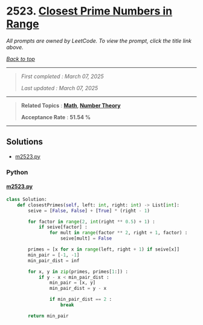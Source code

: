 # 2523. [Closest Prime Numbers in Range](<https://leetcode.com/problems/closest-prime-numbers-in-range>)

*All prompts are owned by LeetCode. To view the prompt, click the title link above.*

*[Back to top](<../README.md>)*

------

> *First completed : March 07, 2025*
>
> *Last updated : March 07, 2025*

------

> **Related Topics** : **[Math](<by_topic/Math.md>), [Number Theory](<by_topic/Number Theory.md>)**
>
> **Acceptance Rate** : **51.54 %**

------

## Solutions

- [m2523.py](<../my-submissions/m2523.py>)
### Python
#### [m2523.py](<../my-submissions/m2523.py>)
```Python
class Solution:
    def closestPrimes(self, left: int, right: int) -> List[int]:
        seive = [False, False] + [True] * (right - 1)

        for factor in range(2, int(right ** 0.5) + 1) :
            if seive[factor] :
                for mult in range(factor ** 2, right + 1, factor) :
                    seive[mult] = False

        primes = [x for x in range(left, right + 1) if seive[x]]
        min_pair = [-1, -1]
        min_pair_dist = inf

        for x, y in zip(primes, primes[1:]) :
            if y - x < min_pair_dist :
                min_pair = [x, y]
                min_pair_dist = y - x

                if min_pair_dist == 2 :
                    break

        return min_pair
```


